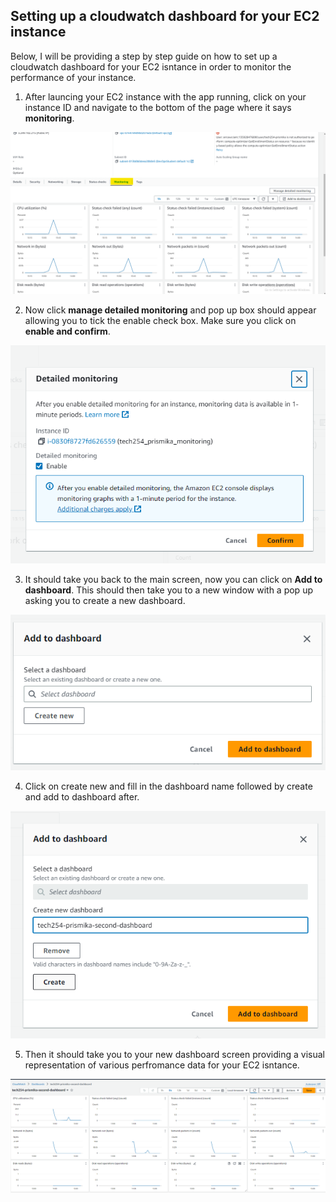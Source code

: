 ## Setting up a cloudwatch dashboard for your EC2 instance
Below, I will be providing a step by step guide on how to set up a cloudwatch dashboard for your EC2 isntance in order to  monitor the performance of your instance. 

1) After launcing your EC2 instance with the app running, click on your instance ID and navigate to the bottom of the page where it says **monitoring**.

![Alt text](../images/monitoring.png)

2) Now click **manage detailed monitoring** and pop up box should appear allowing you to tick the enable check box. Make sure you click on **enable and confirm**. 

![Alt text](../images/enable_confirm.png)

3) It should take you back to the main screen, now you can click on **Add to dashboard**. This should then take you to a new window with a pop up asking you to create a new dashboard. 

![Alt text](../images/add_dashboard.png)

4) Click on create new and fill in the dashboard name followed by create and add to dashboard after.

![Alt text](../images/create_dashboard.png)

5) Then it should take you to your new dashboard screen providing a visual representation of various perfromance data for your EC2 isntance.

![Alt text](../images/dashboard.png)